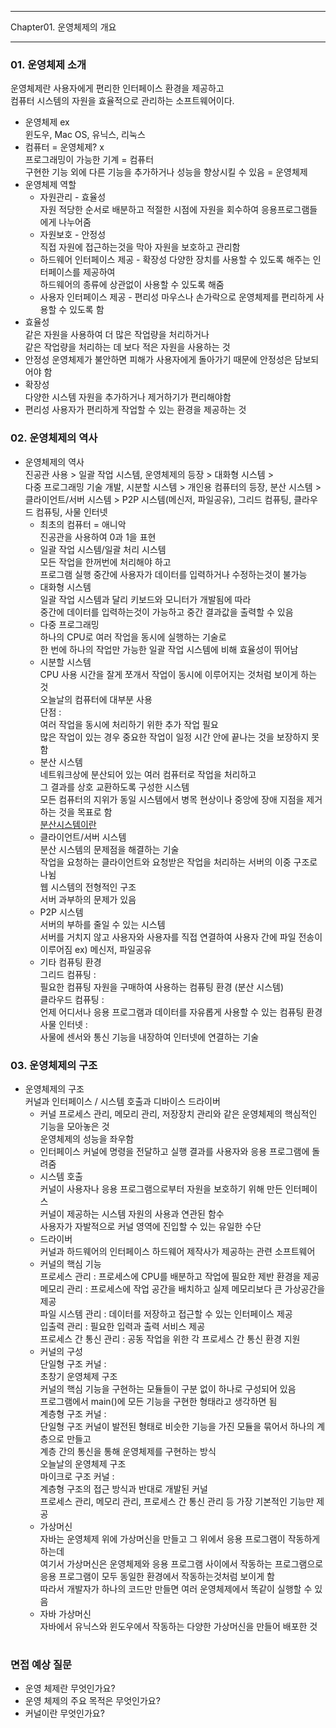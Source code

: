 -----

Chapter01. 운영체제의 개요

-----

### 01. 운영체제 소개
운영체제란 사용자에게 편리한 인터페이스 환경을 제공하고  
컴퓨터 시스템의 자원을 효율적으로 관리하는 소프트웨어이다.  
* 운영체제 ex  
  윈도우, Mac OS, 유닉스, 리눅스
* 컴퓨터 = 운영체제? x  
  프로그래밍이 가능한 기계 = 컴퓨터  
  구현한 기능 외에 다른 기능을 추가하거나 성능을 향상시킬 수 있음 = 운영체제  
* 운영체제 역할  
  * 자원관리 - 효율성  
    자원 적당한 순서로 배분하고 적절한 시점에 자원을 회수하여 응용프로그램들에게 나누어줌
  * 자원보호 - 안정성  
    직접 자원에 접근하는것을 막아 자원을 보호하고 관리함
  * 하드웨어 인터페이스 제공 - 확장성
    다양한 장치를 사용할 수 있도록 해주는 인터페이스를 제공하여  
    하드웨어의 종류에 상관없이 사용할 수 있도록 해줌
  * 사용자 인터페이스 제공 - 편리성
    마우스나 손가락으로 운영체제를 편리하게 사용할 수 있도록 함  
* 효율성  
  같은 자원을 사용하여 더 많은 작업량을 처리하거나  
  같은 작업량을 처리하는 데 보다 적은 자원을 사용하는 것  
* 안정성
  운영체제가 불안하면 피해가 사용자에게 돌아가기 때문에 안정성은 담보되어야 함  
* 확장성  
  다양한 시스템 자원을 추가하거나 제거하기가 편리해야함  
* 편리성
  사용자가 편리하게 작업할 수 있는 환경을 제공하는 것  

### 02. 운영체제의 역사
* 운영체제의 역사  
  진공관 사용 > 일괄 작업 시스템, 운영체제의 등장 > 대화형 시스템 >  
  다중 프로그래밍 기술 개발, 시분할 시스템 > 개인용 컴퓨터의 등장, 분산 시스템 >  
  클라이언트/서버 시스템 > P2P 시스템(메신저, 파일공유), 그리드 컴퓨팅, 클라우드 컴퓨팅, 사물 인터넷  
  * 최초의 컴퓨터 = 애니악  
    진공관을 사용하여 0과 1을 표현  
  * 일괄 작업 시스템/일괄 처리 시스템  
    모든 작업을 한꺼번에 처리해야 하고  
    프로그램 실행 중간에 사용자가 데이터를 입력하거나 수정하는것이 불가능
  * 대화형 시스템  
    일괄 작업 시스템과 달리 키보드와 모니터가 개발됨에 따라  
    중간에 데이터를 입력하는것이 가능하고 중간 결과값을 출력할 수 있음  
  * 다중 프로그래밍  
    하나의 CPU로 여러 작업을 동시에 실행하는 기술로  
    한 번에 하나의 작업만 가능한 일괄 작업 시스템에 비해 효율성이 뛰어남  
  * 시분할 시스템  
    CPU 사용 시간을 잘게 쪼개서 작업이 동시에 이루어지는 것처럼 보이게 하는 것  
    오늘날의 컴퓨터에 대부분 사용  
    단점 :  
    여러 작업을 동시에 처리하기 위한 추가 작업 필요  
    많은 작업이 있는 경우 중요한 작업이 일정 시간 안에 끝나는 것을 보장하지 못함 
  * 분산 시스템  
    네트워크상에 분산되어 있는 여러 컴퓨터로 작업을 처리하고  
    그 결과를 상호 교환하도록 구성한 시스템  
    모든 컴퓨터의 지위가 동일
    시스템에서 병목 현상이나 중앙에 장애 지점을 제거하는 것을 목표로 함  
    [분산시스템이란](https://www.atlassian.com/ko/microservices/microservices-architecture/distributed-architecture)
  * 클라이언트/서버 시스템  
    분산 시스템의 문제점을 해결하는 기술  
    작업을 요청하는 클라이언트와 요청받은 작업을 처리하는 서버의 이중 구조로 나뉨  
    웹 시스템의 전형적인 구조  
    서버 과부하의 문제가 있음  
  * P2P 시스템  
    서버의 부하를 줄일 수 있는 시스템  
    서버를 거치지 않고 사용자와 사용자를 직접 연결하여 사용자 간에 파일 전송이 이루어짐
    ex) 메신저, 파일공유  
  * 기타 컴퓨팅 환경  
    그리드 컴퓨팅 :  
    필요한 컴퓨팅 자원을 구매하여 사용하는 컴퓨팅 환경 (분산 시스템)  
    클라우드 컴퓨팅 :  
    언제 어디서나 응용 프로그램과 데이터를 자유롭게 사용할 수 있는 컴퓨팅 환경  
    사물 인터넷 :  
    사물에 센서와 통신 기능을 내장하여 인터넷에 연결하는 기술
  
### 03. 운영체제의 구조
* 운영체제의 구조  
  커널과 인터페이스 / 시스템 호출과 디바이스 드라이버
  * 커널
    프로세스 관리, 메모리 관리, 저장장치 관리와 같은 운영체제의 핵심적인 기능을 모아놓은 것  
    운영체제의 성능을 좌우함
  * 인터페이스
    커널에 명령을 전달하고 실행 결과를 사용자와 응용 프로그램에 돌려줌  
  * 시스템 호출  
    커널이 사용자나 응용 프로그램으로부터 자원을 보호하기 위해 만든 인터페이스  
    커널이 제공하는 시스템 자원의 사용과 연관된 함수  
    사용자가 자발적으로 커널 영역에 진입할 수 있는 유일한 수단  
  * 드라이버  
    커널과 하드웨어의 인터페이스
    하드웨어 제작사가 제공하는 관련 소프트웨어
  * 커널의 핵심 기능  
    프로세스 관리 : 프로세스에 CPU를 배분하고 작업에 필요한 제반 환경을 제공  
    메모리 관리 : 프로세스에 작업 공간을 배치하고 실제 메모리보다 큰 가상공간을 제공  
    파일 시스템 관리 : 데이터를 저장하고 접근할 수 있는 인터페이스 제공  
    입출력 관리 : 필요한 입력과 출력 서비스 제공  
    프로세스 간 통신 관리 : 공동 작업을 위한 각 프로세스 간 통신 환경 지원  
  * 커널의 구성  
    단일형 구조 커널 :  
    초창기 운영체제 구조  
    커널의 핵심 기능을 구현하는 모듈들이 구분 없이 하나로 구성되어 있음  
    프로그램에서 main()에 모든 기능을 구현한 형태라고 생각하면 됨  
    계층형 구조 커널 :  
    단일형 구조 커널이 발전된 형태로 비슷한 기능을 가진 모듈을 묶어서 하나의 계층으로 만들고  
    계층 간의 통신을 통해 운영체제를 구현하는 방식  
    오늘날의 운영체제 구조  
    마이크로 구조 커널 :  
    계층형 구조의 접근 방식과 반대로 개발된 커널  
    프로세스 관리, 메모리 관리, 프로세스 간 통신 관리 등 가장 기본적인 기능만 제공  
  * 가상머신  
    자바는 운영체제 위에 가상머신을 만들고 그 위에서 응용 프로그램이 작동하게 하는데  
    여기서 가상머신은 운영체제와 응용 프로그램 사이에서 작동하는 프로그램으로  
    응용 프로그램이 모두 동일한 환경에서 작동하는것처럼 보이게 함  
    따라서 개발자가 하나의 코드만 만들면 여러 운영체제에서 똑같이 실행할 수 있음
  * 자바 가상머신  
    자바에서 유닉스와 윈도우에서 작동하는 다양한 가상머신을 만들어 배포한 것

#

### 면접 예상 질문
* 운영 체제란 무엇인가요?  
* 운영 체제의 주요 목적은 무엇인가요?  
* 커널이란 무엇인가요?

